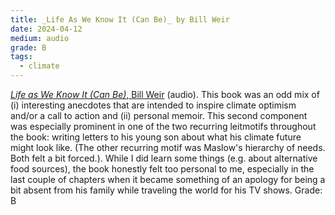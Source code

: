 ```yaml
---
title: _Life As We Know It (Can Be)_ by Bill Weir 
date: 2024-04-12
medium: audio
grade: B
tags:
  - climate
---
```


[_Life as We Know It (Can Be)_, Bill Weir](https://bookshop.org/a/111171/9781797213613) (audio). This book was an odd mix of (i) interesting anecdotes that are intended to inspire climate optimism and/or a call to action and (ii) personal memoir.  This second component was especially prominent in one of the two recurring leitmotifs throughout the book: writing letters to his young son about what his climate future might look like.  (The other recurring motif was Maslow's hierarchy of needs.  Both felt a bit forced.). While I did learn some things (e.g. about alternative food sources), the book honestly felt too personal to me, especially in the last couple of chapters when it became something of an apology for being a bit absent from his family while traveling the world for his TV shows.  Grade: B